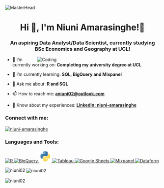 ![MasterHead](https://user-images.githubusercontent.com/74038190/241765440-80728820-e06b-4f96-9c9e-9df46f0cc0a5.gif)
<h1 align="center">Hi 👋, I'm Niuni Amarasinghe!🌸</h1>
<h3 align="center">An aspiring Data Analyst/Data Scientist, currently studying BSc Economics and Geography at UCL!</h3>
<img align = "right" alt = "Coding" width = "400" src = "https://user-images.githubusercontent.com/103105418/170674219-70ba74ec-d205-483a-b8a7-bfb7530c29f0.gif">

- 🔭 I’m currently working on: **Completing my university degree at UCL**

- 🌱 I’m currently learning: **SQL, BigQuery and Mixpanel**

- 💬 Ask me about: **R and SQL**

- 📫 How to reach me: **aniuni02@outlook.com**

- 📄 Know about my experiences: **[LinkedIn: niuni-amarasinghe](https://www.linkedin.com/in/niuni-amarasinghe/)**

<h3 align="left">Connect with me:</h3>
<p align="left">
<a href="https://linkedin.com/in/niuni-amarasinghe" target="blank"><img align="center" src="https://raw.githubusercontent.com/rahuldkjain/github-profile-readme-generator/master/src/images/icons/Social/linked-in-alt.svg" alt="niuni-amarasinghe" height="30" width="40" /></a>
</p>

<h3 align="left">Languages and Tools:</h3>
<p align="left"> 
  <a href="https://www.r-project.org/" target="_blank" rel="noreferrer"> <img src="https://www.r-project.org/Rlogo.png" alt="R" width="40" height="40"/> </a>  
  <a href="https://cloud.google.com/bigquery" target="_blank" rel="noreferrer"> <img src="https://assets-global.website-files.com/5abc6c4b0a243a2dc939ee6e/5fdb995550a781d7c0c4ec5f_google-bigquery-logo-1.svg" alt="BigQuery" width="40" height="40"/> </a> 
  <a href="https://www.python.org" target="_blank" rel="noreferrer"> <img src="https://raw.githubusercontent.com/devicons/devicon/master/icons/python/python-original.svg" alt="python" width="40" height="40"/> </a> 
  <a href="https://www.tableau.com/en-gb" target="_blank" rel="noreferrer"> <img src="https://cdn.worldvectorlogo.com/logos/tableau-software.svg" alt="Tableau" width="40" height="40"/> </a> 
  <a href="https://www.google.co.uk/sheets/about/" target="_blank" rel="noreferrer"> <img src="https://upload.wikimedia.org/wikipedia/commons/thumb/3/30/Google_Sheets_logo_%282014-2020%29.svg/800px-Google_Sheets_logo_%282014-2020%29.svg.png" alt="Google Sheets" width="40" height="40"/> </a> 
  <a href="https://mixpanel.com/" target="_blank" rel="noreferrer"> <img src="https://images.crunchbase.com/image/upload/c_lpad,h_256,w_256,f_auto,q_auto:eco,dpr_1/jbzmtmefgv1k0uhnwtv2" alt="Mixpanel" width="40" height="40"/> </a> 
  <a href="https://dataform.co/" target="_blank" rel="noreferrer"> <img src="https://cdn-1.webcatalog.io/catalog/dataform/dataform-icon-filled-256.png?v=1675595292938" alt="Dataform" width="40" height="40"/> </a> 

<p><img align="left" src="https://github-readme-stats.vercel.app/api/top-langs?username=niuni02&show_icons=true&locale=en&layout=compact" alt="niuni02" /></p>

<p>&nbsp;<img align="center" src="https://github-readme-stats.vercel.app/api?username=niuni02&show_icons=true&locale=en" alt="niuni02" /></p>

<p><img align="center" src="https://github-readme-streak-stats.herokuapp.com/?user=niuni02&" alt="niuni02" /></p>


